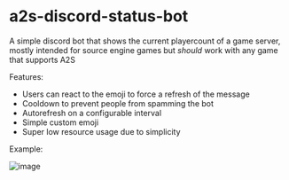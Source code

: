 # a2s-discord-status-bot
A simple discord bot that shows the current playercount of a game server, mostly intended for source engine games but *should* work with any game that supports A2S

Features:
- Users can react to the emoji to force a refresh of the message
- Cooldown to prevent people from spamming the bot
- Autorefresh on a configurable interval
- Simple custom emoji
- Super low resource usage due to simplicity

Example:

![image](https://user-images.githubusercontent.com/69946827/176722704-f91a2050-6455-44e7-973f-e3ce3c276bb5.png)
